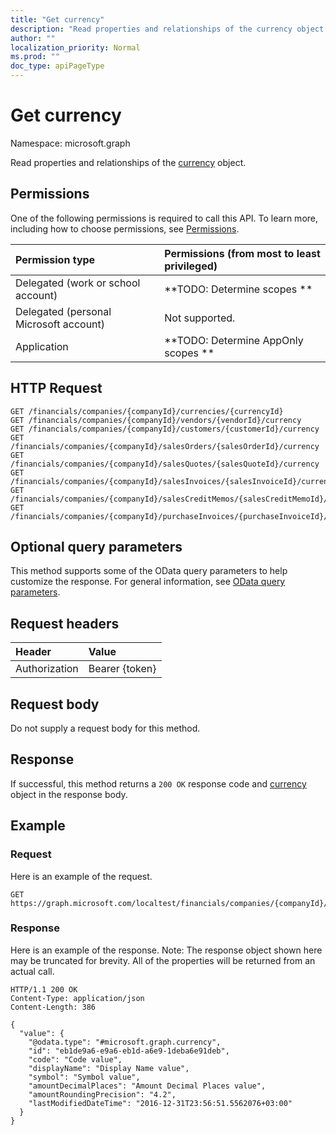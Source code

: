 ```yaml
---
title: "Get currency"
description: "Read properties and relationships of the currency object."
author: ""
localization_priority: Normal
ms.prod: ""
doc_type: apiPageType
---
```


# Get currency

Namespace: microsoft.graph

Read properties and relationships of the [currency](../resources/currency.md) object.

## Permissions
One of the following permissions is required to call this API. To learn more, including how to choose permissions, see [Permissions](/concepts/permissions-reference.md).

|Permission type|Permissions (from most to least privileged)|
|:---|:---|
|Delegated (work or school account)|**TODO: Determine scopes **|
|Delegated (personal Microsoft account)|Not supported.|
|Application|**TODO: Determine AppOnly scopes **|

## HTTP Request
<!-- {
  "blockType": "ignored"
}
-->
``` http
GET /financials/companies/{companyId}/currencies/{currencyId}
GET /financials/companies/{companyId}/vendors/{vendorId}/currency
GET /financials/companies/{companyId}/customers/{customerId}/currency
GET /financials/companies/{companyId}/salesOrders/{salesOrderId}/currency
GET /financials/companies/{companyId}/salesQuotes/{salesQuoteId}/currency
GET /financials/companies/{companyId}/salesInvoices/{salesInvoiceId}/currency
GET /financials/companies/{companyId}/salesCreditMemos/{salesCreditMemoId}/currency
GET /financials/companies/{companyId}/purchaseInvoices/{purchaseInvoiceId}/currency
```

## Optional query parameters
This method supports some of the OData query parameters to help customize the response. For general information, see [OData query parameters](/graph/query-parameters).

## Request headers
|Header|Value|
|:---|:---|
|Authorization|Bearer {token}|

## Request body
Do not supply a request body for this method.

## Response
If successful, this method returns a `200 OK` response code and [currency](../resources/currency.md) object in the response body.

## Example

### Request
Here is an example of the request.
<!-- {
  "blockType": "request",
  "name": "get_currency"
}
-->
``` http
GET https://graph.microsoft.com/localtest/financials/companies/{companyId}/currencies/{currencyId}
```

### Response
Here is an example of the response. Note: The response object shown here may be truncated for brevity. All of the properties will be returned from an actual call.
<!-- {
  "blockType": "response",
  "truncated": true,
  "@odata.type": "microsoft.graph.currency"
}
-->
``` http
HTTP/1.1 200 OK
Content-Type: application/json
Content-Length: 386

{
  "value": {
    "@odata.type": "#microsoft.graph.currency",
    "id": "eb1de9a6-e9a6-eb1d-a6e9-1deba6e91deb",
    "code": "Code value",
    "displayName": "Display Name value",
    "symbol": "Symbol value",
    "amountDecimalPlaces": "Amount Decimal Places value",
    "amountRoundingPrecision": "4.2",
    "lastModifiedDateTime": "2016-12-31T23:56:51.5562076+03:00"
  }
}
```

